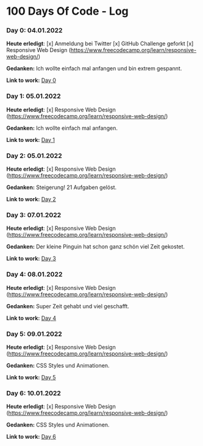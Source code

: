 # 100 Days Of Code - Log

### Day 0: 04.01.2022

**Heute erledigt**: [x] Anmeldung bei Twitter
                    [x] GitHub Challenge geforkt
                    [x] Responsive Web Design (https://www.freecodecamp.org/learn/responsive-web-design/)

**Gedanken:** Ich wollte einfach mal anfangen und bin extrem gespannt.

**Link to work:** [Day 0](https://github.com/swaehnie/100-days-of-code/tree/kallaway-patch-1/Responsive%20Web%20Design/Day%200)

### Day 1: 05.01.2022

**Heute erledigt**: [x] Responsive Web Design (https://www.freecodecamp.org/learn/responsive-web-design/)

**Gedanken:** Ich wollte einfach mal anfangen.

**Link to work:** [Day 1](https://github.com/swaehnie/100-days-of-code/tree/kallaway-patch-1/Responsive%20Web%20Design/Day%20001)


### Day 2: 05.01.2022

**Heute erledigt**: [x] Responsive Web Design (https://www.freecodecamp.org/learn/responsive-web-design/)

**Gedanken:** Steigerung! 21 Aufgaben gelöst.

**Link to work:** [Day 2](https://github.com/swaehnie/100-days-of-code/tree/kallaway-patch-1/Responsive%20Web%20Design/Day%20002)


### Day 3: 07.01.2022

**Heute erledigt**: [x] Responsive Web Design (https://www.freecodecamp.org/learn/responsive-web-design/)

**Gedanken:** Der kleine Pinguin hat schon ganz schön viel Zeit gekostet.

**Link to work:** [Day 3](https://github.com/swaehnie/100-days-of-code/tree/kallaway-patch-1/Responsive%20Web%20Design/Day%20003)


### Day 4: 08.01.2022

**Heute erledigt**: [x] Responsive Web Design (https://www.freecodecamp.org/learn/responsive-web-design/)

**Gedanken:** Super Zeit gehabt und viel geschafft.

**Link to work:** [Day 4](https://github.com/swaehnie/100-days-of-code/tree/kallaway-patch-1/Responsive%20Web%20Design/Day%20004)


### Day 5: 09.01.2022

**Heute erledigt**: [x] Responsive Web Design (https://www.freecodecamp.org/learn/responsive-web-design/)

**Gedanken:** CSS Styles und Animationen.

**Link to work:** [Day 5](https://github.com/swaehnie/100-days-of-code/tree/kallaway-patch-1/Responsive%20Web%20Design/Day%20005)


### Day 6: 10.01.2022

**Heute erledigt**: [x] Responsive Web Design (https://www.freecodecamp.org/learn/responsive-web-design/)

**Gedanken:** CSS Styles und Animationen.

**Link to work:** [Day 6](https://github.com/swaehnie/100-days-of-code/tree/kallaway-patch-1/Responsive%20Web%20Design/Day%20006)

